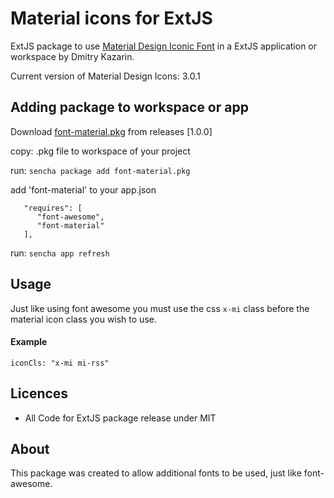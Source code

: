 # Material icons for ExtJS

ExtJS package to use [Material Design Iconic Font](https://material.io/icons/) in a ExtJS application or workspace by Dmitry Kazarin.

Current version of Material Design Icons: 3.0.1

## Adding package to workspace or app
Download [font-material.pkg](https://github.com/Swat2k/extjs-material-icons/releases) from releases [1.0.0]

copy: .pkg file to workspace of your project

run: ```sencha package add font-material.pkg```

add 'font-material' to your app.json

```
   "requires": [
      "font-awesome",
      "font-material"
   ],
```
run: ```sencha app refresh```

## Usage

Just like using font awesome you must use the css ```x-mi``` class before the material icon class you wish to use.


#### Example 

```
iconCls: "x-mi mi-rss"
```

## Licences
* All Code for ExtJS package release under MIT

## About
This package was created to allow additional fonts to be used, just like font-awesome.